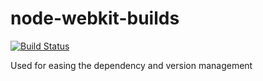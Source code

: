 node-webkit-builds
==================

[![Build Status](https://travis-ci.org/IndigoUnited/node-webkit-builds.png)](https://travis-ci.org/IndigoUnited/node-webkit-builds)

Used for easing the dependency and version management
